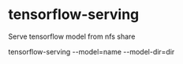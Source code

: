 # tensorflow-serving

Serve tensorflow model from nfs share

tensorflow-serving --model=name --model-dir=dir
